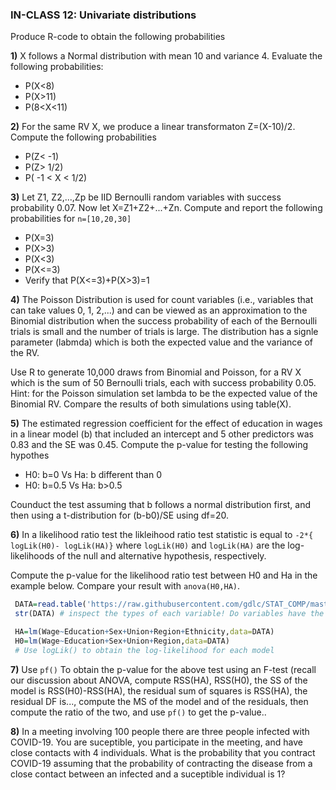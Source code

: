 ### IN-CLASS 12: Univariate distributions

Produce R-code to obtain the following probabilities

**1)** X follows a Normal distribution with mean 10 and variance 4. Evaluate the following probabilities:
   - P(X<8)
   - P(X>11)
   - P(8<X<11)
   


**2)** For the same RV X, we produce a linear transformaton Z=(X-10)/2. Compute the following probabilities
   - P(Z< -1)
   - P(Z> 1/2)
   - P( -1 < X < 1/2)



**3)** Let Z1, Z2,...,Zp be IID Bernoulli random variables with success probability 0.07. Now let X=Z1+Z2+...+Zn. Compute and report the following probabilities for `n=[10,20,30]`

  - P(X=3)
  - P(X>3)
  - P(X<3)
  - P(X<=3)
  - Verify that P(X<=3)+P(X>3)=1



**4)** The Poisson Distribution is used for count variables (i.e., variables that can take values 0, 1, 2,...) and can be viewed as an 
approximation to the Binomial distribution when the success probability of each of the Bernoulli trials is small and the number of trials is large. 
The distribution has a signle parameter (labmda) which is both the expected value and the variance of the RV. 

Use R to generate 10,000 draws from Binomial and Poisson, for a RV X which is the sum of 50 Bernoulli trials, each with success probability 0.05. Hint: for the Poisson simulation set lambda to be the expected value of the Binomial RV.
Compare the results of both simulations using table(X).


**5)** The estimated regression coefficient for the effect of education in wages in a linear model (b) that included an intercept and 5 other predictors was 0.83 and the SE was 0.45. Compute the p-value for testing the following hypothes

   - H0: b=0 Vs Ha: b different than 0
   - H0: b=0.5 Vs Ha: b>0.5
   
Counduct the test assuming that b follows a normal distribution first, and then using a t-distribution for (b-b0)/SE using df=20.



**6)** In a likelihood ratio test the likleihood ratio test statistic is equal to `-2*{ logLik(H0)- logLik(HA)}` where 
`logLik(H0)` and
`logLik(HA)` are the log-likelihoods of the null and alternative hypothesis, respectively.

Compute the p-value for the likelihood ratio test between H0 and Ha in the example below. Compare your result with `anova(H0,HA)`.

```r
 DATA=read.table('https://raw.githubusercontent.com/gdlc/STAT_COMP/master/wages.txt',header=TRUE)
 str(DATA) # inspect the types of each variable! Do variables have the correct type?

 HA=lm(Wage~Education+Sex+Union+Region+Ethnicity,data=DATA)
 H0=lm(Wage~Education+Sex+Union+Region,data=DATA)
 # Use logLik() to obtain the log-likelihood for each model
```


**7)** Use `pf()` To obtain the p-value for the above test using an F-test (recall our discussion about ANOVA, compute RSS(HA), RSS(H0), the SS of the model is RSS(H0)-RSS(HA), the residual sum of squares is RSS(HA), the residual DF is..., compute the MS of the model and of the residuals, then compute the ratio of the two, and use `pf()` to get the p-value..


**8)** In a meeting involving 100 people there are three people infected with COVID-19. You are suceptible, you participate in the meeting, and have close contacts with 4 individuals. What is the probability that you contract  COVID-19 assuming that the probability of contracting the disease from a close contact between an infected and a suceptible individual is 1?


